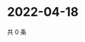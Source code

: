 # 2022-04-18

共 0 条

<!-- BEGIN WEIBO -->
<!-- 最后更新时间 Mon Apr 18 2022 21:27:35 GMT+0800 (China Standard Time) -->

<!-- END WEIBO -->
